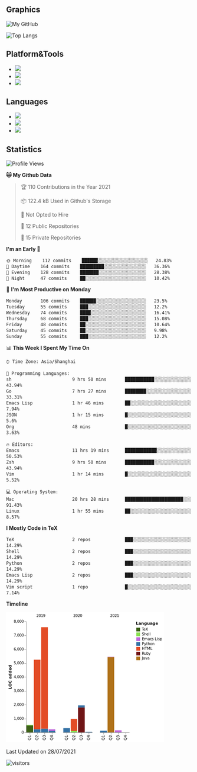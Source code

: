 ## Graphics

![My GitHub](https://github-readme-stats.vercel.app/api?username=SteamedFish&count_private=true&show_icons=true&theme=buefy&include_all_commits=false)

![Top Langs](https://github-readme-stats.vercel.app/api/top-langs/?username=SteamedFish&theme=buefy&hide=ruby&count_private=true&show_icons=true&layout=compact)

## Platform&Tools

* [![](https://img.shields.io/badge/ArchLinux--purple?style=flat-square&logo=ArchLinux)](https://www.archlinux.org/)
* [![](https://img.shields.io/badge/Gentoo-testing-purple?style=flat-square&logo=Gentoo)](https://www.gentoo.org/)
* [![](https://img.shields.io/badge/Doom%20Emacs-28-blue?style=flat-square&logo=Gnu%20emacs&logoColor=white)](https://www.gnu.org/software/emacs/)

## Languages

* [![](https://img.shields.io/badge/-Python-3776AB?style=flat-square&logo=python&logoColor=white)](https://www.python.org/)
* [![](https://img.shields.io/badge/-Bash-00ADD8?style=flat-square&logo=Gnu-bash&logoColor=white)](https://www.gnu.org/software/bash/)
* [![](https://img.shields.io/badge/-Go-00ADD8?style=flat-square&logo=go&logoColor=white)](https://golang.org/)

## Statistics

<!--START_SECTION:waka-->
![Profile Views](http://img.shields.io/badge/Profile%20Views-7-blue)

**🐱 My Github Data** 

> 🏆 110 Contributions in the Year 2021
 > 
> 📦 122.4 kB Used in Github's Storage 
 > 
> 🚫 Not Opted to Hire
 > 
> 📜 12 Public Repositories 
 > 
> 🔑 15 Private Repositories  
 > 
**I'm an Early 🐤** 

```text
🌞 Morning    112 commits    ██████░░░░░░░░░░░░░░░░░░░   24.83% 
🌆 Daytime    164 commits    █████████░░░░░░░░░░░░░░░░   36.36% 
🌃 Evening    128 commits    ███████░░░░░░░░░░░░░░░░░░   28.38% 
🌙 Night      47 commits     ██░░░░░░░░░░░░░░░░░░░░░░░   10.42%

```
📅 **I'm Most Productive on Monday** 

```text
Monday       106 commits    ██████░░░░░░░░░░░░░░░░░░░   23.5% 
Tuesday      55 commits     ███░░░░░░░░░░░░░░░░░░░░░░   12.2% 
Wednesday    74 commits     ████░░░░░░░░░░░░░░░░░░░░░   16.41% 
Thursday     68 commits     ███░░░░░░░░░░░░░░░░░░░░░░   15.08% 
Friday       48 commits     ██░░░░░░░░░░░░░░░░░░░░░░░   10.64% 
Saturday     45 commits     ██░░░░░░░░░░░░░░░░░░░░░░░   9.98% 
Sunday       55 commits     ███░░░░░░░░░░░░░░░░░░░░░░   12.2%

```


📊 **This Week I Spent My Time On** 

```text
⌚︎ Time Zone: Asia/Shanghai

💬 Programming Languages: 
sh                       9 hrs 50 mins       ███████████░░░░░░░░░░░░░░   43.94% 
Go                       7 hrs 27 mins       ████████░░░░░░░░░░░░░░░░░   33.31% 
Emacs Lisp               1 hr 46 mins        ██░░░░░░░░░░░░░░░░░░░░░░░   7.94% 
JSON                     1 hr 15 mins        █░░░░░░░░░░░░░░░░░░░░░░░░   5.6% 
Org                      48 mins             █░░░░░░░░░░░░░░░░░░░░░░░░   3.63%

🔥 Editors: 
Emacs                    11 hrs 19 mins      ████████████░░░░░░░░░░░░░   50.53% 
Zsh                      9 hrs 50 mins       ███████████░░░░░░░░░░░░░░   43.94% 
Vim                      1 hr 14 mins        █░░░░░░░░░░░░░░░░░░░░░░░░   5.52%

💻 Operating System: 
Mac                      20 hrs 28 mins      ██████████████████████░░░   91.43% 
Linux                    1 hr 55 mins        ██░░░░░░░░░░░░░░░░░░░░░░░   8.57%

```

**I Mostly Code in TeX** 

```text
TeX                      2 repos             ███░░░░░░░░░░░░░░░░░░░░░░   14.29% 
Shell                    2 repos             ███░░░░░░░░░░░░░░░░░░░░░░   14.29% 
Python                   2 repos             ███░░░░░░░░░░░░░░░░░░░░░░   14.29% 
Emacs Lisp               2 repos             ███░░░░░░░░░░░░░░░░░░░░░░   14.29% 
Vim script               1 repo              █░░░░░░░░░░░░░░░░░░░░░░░░   7.14%

```


**Timeline**

![Chart not found](https://raw.githubusercontent.com/SteamedFish/SteamedFish/master/charts/bar_graph.png) 


 Last Updated on 28/07/2021
<!--END_SECTION:waka-->

![visitors](https://visitor-badge.laobi.icu/badge?page_id=SteamedFish.SteamedFish)
